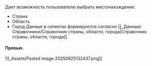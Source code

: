 Дает возможность пользователю выбрать местонахождение:
- Страна
- Область
- Город
Данные в селектах формируются согласно [[_Данные/Справочники/Справочник страны, области, города|Справочник страны, области, города]]
#### Превью.
![[_Assets/Pasted image 20250625132437.png]]

